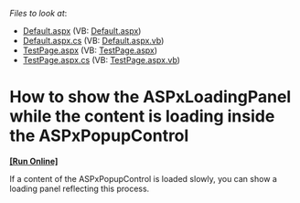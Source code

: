 <!-- default file list -->
*Files to look at*:

* [Default.aspx](./CS/Default.aspx) (VB: [Default.aspx](./VB/Default.aspx))
* [Default.aspx.cs](./CS/Default.aspx.cs) (VB: [Default.aspx.vb](./VB/Default.aspx.vb))
* [TestPage.aspx](./CS/TestPage.aspx) (VB: [TestPage.aspx](./VB/TestPage.aspx))
* [TestPage.aspx.cs](./CS/TestPage.aspx.cs) (VB: [TestPage.aspx.vb](./VB/TestPage.aspx.vb))
<!-- default file list end -->
# How to show the ASPxLoadingPanel while the content is loading inside the ASPxPopupControl
<!-- run online -->
**[[Run Online]](https://codecentral.devexpress.com/e1945/)**
<!-- run online end -->


<p>If a content of the ASPxPopupControl is loaded slowly, you can show a loading panel reflecting this process.</p>

<br/>



